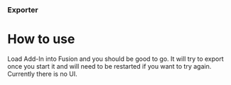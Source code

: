 ### Exporter

# How to use
Load Add-In into Fusion and you should be good to go. It will try to export once you start it and will need to be restarted if you want to try again. Currently there is no UI.